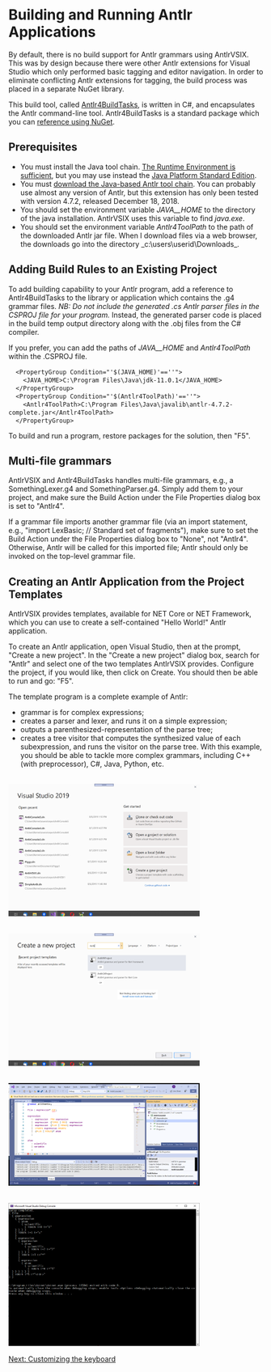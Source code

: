 # Building and Running Antlr Applications

By default, there is no build support for Antlr grammars using AntlrVSIX. This was by design
because there were other Antlr extensions for Visual Studio which only performed basic tagging
and editor navigation. In order to eliminate conflicting Antlr extensions for tagging, the
build process was placed in a separate NuGet library.

This build tool, called [Antlr4BuildTasks](https://github.com/kaby76/Antlr4BuildTasks), is written in C#, and encapsulates
the Antlr command-line tool.
Antlr4BuildTasks is a standard package which you can [reference using NuGet](https://www.nuget.org/packages/Antlr4BuildTasks/).

## Prerequisites

* You must install the Java tool chain.
  [The Runtime Environment is sufficient](https://www.java.com/en/download/), but you may
  use instead the [Java Platform Standard Edition](https://www.oracle.com/technetwork/java/javase/downloads/index.html).
* You must [download the Java-based Antlr tool chain](https://www.antlr.org/download.html).
  You can probably use almost any version of Antlr, but this extension has only been tested with
  version 4.7.2, released December 18, 2018.
* You should set the environment variable _JAVA__HOME_ to the directory of the java installation.
  AntlrVSIX uses this variable to find _java.exe_. 
* You should set the environment variable _Antlr4ToolPath_ to the path of the downloaded Antlr jar file.
  When I download files via a web browser, the downloads go into the directory _c:\users\userid\Downloads\_.


## Adding Build Rules to an Existing Project

To add building capability to your Antlr program,
add a reference to Antlr4BuildTasks to the
library or application which contains the .g4 grammar files.
_NB: Do not include the generated .cs Antlr parser files
in the CSPROJ file for your program._ Instead, the generated
parser code is placed in the build temp output directory along with
the .obj files from the C# compiler.

If you prefer, you can add the paths of _JAVA__HOME_ and
_Antlr4ToolPath_ within the .CSPROJ file.

```
  <PropertyGroup Condition="'$(JAVA_HOME)'==''">
    <JAVA_HOME>C:\Program Files\Java\jdk-11.0.1</JAVA_HOME>
  </PropertyGroup>
  <PropertyGroup Condition="'$(Antlr4ToolPath)'==''">
    <Antlr4ToolPath>C:\Program Files\Java\javalib\antlr-4.7.2-complete.jar</Antlr4ToolPath>
  </PropertyGroup>
```

To build and run a program,
restore packages for the solution, then "F5".

## Multi-file grammars

AntlrVSIX and Antlr4BuildTasks handles multi-file grammars, e.g., a SomethingLexer.g4 and SomethingParser.g4. Simply add them
to your project, and make sure the Build Action under the File Properties dialog box is set
to "Antlr4".

If a grammar file imports another grammar file (via an import statement, e.g.,
"import LexBasic; // Standard set of fragments"),
make sure to set the Build Action under the File Properties dialog box to "None", not
"Antlr4". Otherwise, Antlr will be called for this imported file; Antlr should only be invoked
on the top-level grammar file.

## Creating an Antlr Application from the Project Templates

AntlrVSIX provides templates, available for NET Core or NET Framework,
which you can use to create a self-contained "Hello World!" Antlr application.

To create an Antlr application, open Visual Studio, then at the prompt, "Create a new project".
In the "Create a new project" dialog box, search for "Antlr" and select one of the two
templates AntlrVSIX provides. Configure the project, if you would like, then click on Create.
You should then be able to run and go: "F5".

The template program is a complete example of Antlr:
* grammar is for complex expressions;
* creates a parser and lexer, and runs it on a simple expression;
* outputs a parenthesized-representation of the parse tree;
* creates a tree visitor that computes the synthesized value of each subexpression,
and runs the visitor on the parse tree.
With this example, you should be able to tackle more complex grammars, including
C++ (with preprocessor), C#, Java, Python, etc.

<br/><img src="pics/2019-08-08-31.png" width="75%" />

<br/><img src="pics/2019-08-08-32.png" width="75%" />

<br/><img src="pics/2019-08-08-34.png" width="75%" />

<br/><img src="pics/2019-08-08-33.png" width="75%" />

[Next: Customizing the keyboard](customizing.md)<br/>
